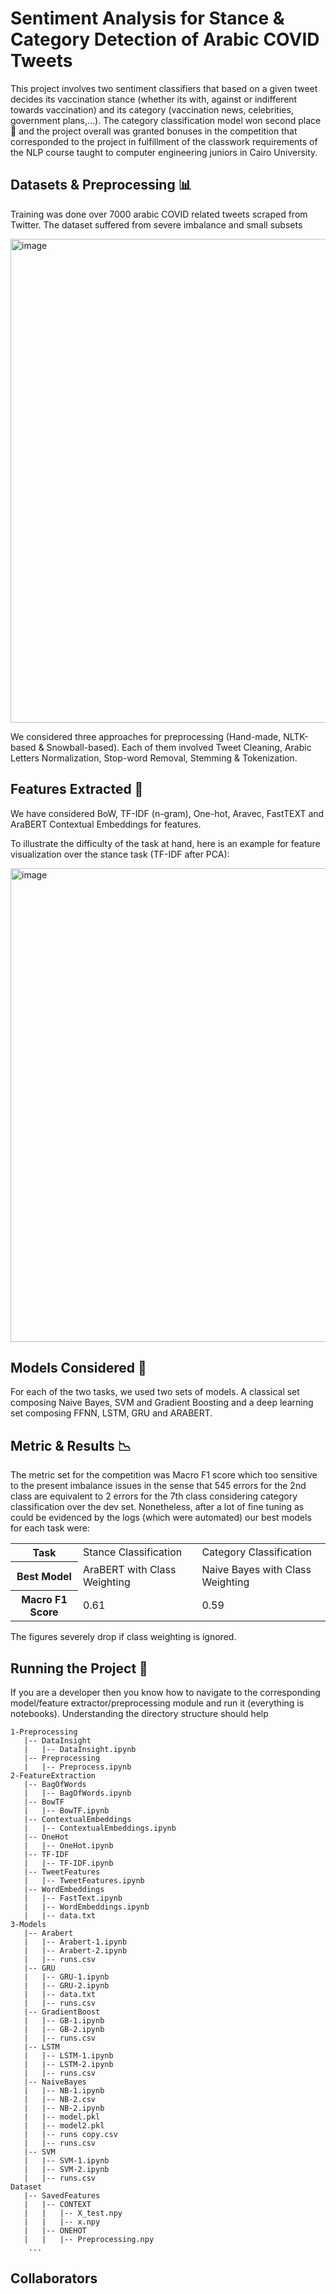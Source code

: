 # Sentiment Analysis for Stance & Category Detection of Arabic COVID Tweets
This project involves two sentiment classifiers that based on a given tweet decides its vaccination stance (whether its with, against or indifferent towards vaccination) and its category (vaccination news, celebrities, government plans,...). The category classification model won second place 🥈 and the project overall was granted bonuses in the competition that corresponded to the project in fulfillment of the classwork requirements of the NLP course taught to computer engineering juniors in Cairo University.

## Datasets & Preprocessing 📊
Training was done over 7000 arabic COVID related tweets scraped from Twitter. The dataset suffered from severe imbalance and small subsets

<img width="774" alt="image" src="https://user-images.githubusercontent.com/49572294/215448707-a35df590-9663-43ad-b603-f077f1375b40.png">

We considered three approaches for preprocessing (Hand-made, NLTK-based & Snowball-based). Each of them involved Tweet Cleaning, Arabic Letters Normalization, Stop-word Removal, Stemming & Tokenization.

## Features Extracted 🗿
We have considered BoW, TF-IDF (n-gram), One-hot, Aravec, FastTEXT and AraBERT Contextual Embeddings for features. 

To illustrate the difficulty of the task at hand, here is an example for feature visualization over the stance task (TF-IDF after PCA): <br>

<img width="758" alt="image" src="https://user-images.githubusercontent.com/49572294/215450284-5ac03319-4666-44af-b4bd-db07c8dcc82b.png">

## Models Considered 🤖
For each of the two tasks, we used two sets of models. A classical set composing Naive Bayes, SVM and Gradient Boosting and a deep learning
set composing FFNN, LSTM, GRU and ARABERT.

## Metric & Results 📉
The metric set for the competition was Macro F1 score which too sensitive to the present imbalance issues in the sense that 545 errors for the 2nd class are equivalent to 2 errors for the 7th class considering category classification over the dev set. Nonetheless, after a lot of fine tuning as could be evidenced by the logs (which were automated) our best models for each task were:

<table>
<tr>
<th>Task</th>
<td>
Stance Classification 
</td>
<td>
Category Classification
</td>
</tr>

<tr>
<th>
Best Model
</th>
<td>
AraBERT with Class Weighting
</td>
<td>
Naive Bayes with Class Weighting
</td>
</tr>

<tr>
<th>
Macro F1 Score
</th>
<td>
0.61
</td>
<td>
0.59
</td>
</tr>
</table>

The figures severely drop if class weighting is ignored.


## Running the Project 🚀
If you are a developer then you know how to navigate to the corresponding model/feature extractor/preprocessing module and run it (everything is notebooks). Understanding the directory structure should help
```
1-Preprocessing
   |-- DataInsight
   |   |-- DataInsight.ipynb
   |-- Preprocessing
   |   |-- Preprocess.ipynb
2-FeatureExtraction
   |-- BagOfWords
   |   |-- BagOfWords.ipynb
   |-- BowTF
   |   |-- BowTF.ipynb
   |-- ContextualEmbeddings
   |   |-- ContextualEmbeddings.ipynb
   |-- OneHot
   |   |-- OneHot.ipynb
   |-- TF-IDF
   |   |-- TF-IDF.ipynb
   |-- TweetFeatures
   |   |-- TweetFeatures.ipynb
   |-- WordEmbeddings
   |   |-- FastText.ipynb
   |   |-- WordEmbeddings.ipynb
   |   |-- data.txt
3-Models
   |-- Arabert
   |   |-- Arabert-1.ipynb
   |   |-- Arabert-2.ipynb
   |   |-- runs.csv
   |-- GRU
   |   |-- GRU-1.ipynb
   |   |-- GRU-2.ipynb
   |   |-- data.txt
   |   |-- runs.csv
   |-- GradientBoost
   |   |-- GB-1.ipynb
   |   |-- GB-2.ipynb
   |   |-- runs.csv
   |-- LSTM
   |   |-- LSTM-1.ipynb
   |   |-- LSTM-2.ipynb
   |   |-- runs.csv
   |-- NaiveBayes
   |   |-- NB-1.ipynb
   |   |-- NB-2.csv
   |   |-- NB-2.ipynb
   |   |-- model.pkl
   |   |-- model2.pkl
   |   |-- runs copy.csv
   |   |-- runs.csv
   |-- SVM
   |   |-- SVM-1.ipynb
   |   |-- SVM-2.ipynb
   |   |-- runs.csv
Dataset
   |-- SavedFeatures
   |   |-- CONTEXT
   |   |   |-- X_test.npy
   |   |   |-- x.npy
   |   |-- ONEHOT
   |   |   |-- Preprocessing.npy
    ...
   ```

## Collaborators



